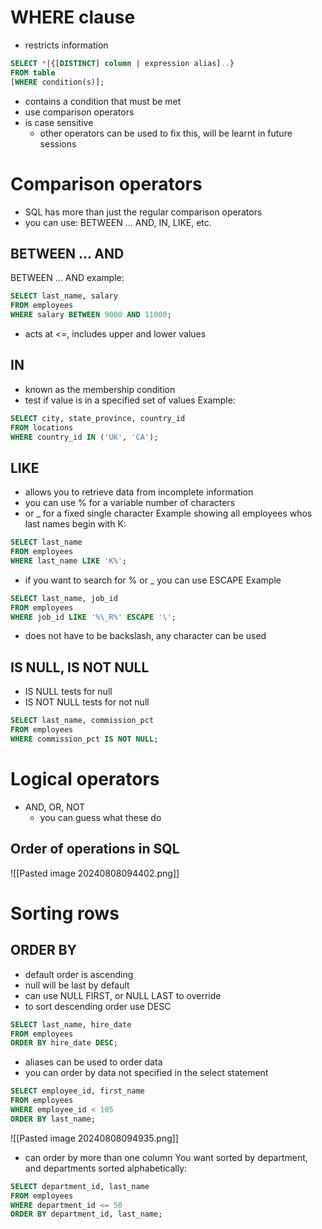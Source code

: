 # WHERE clause
- restricts information
```SQL
SELECT *|{[DISTINCT] column | expression alias]..}
FROM table
[WHERE condition(s)];
```
- contains a condition that must be met
- use comparison operators
- is case sensitive
	- other operators can be used to fix this, will be learnt in future sessions
# Comparison operators
- SQL has more than just the regular comparison operators
- you can use: BETWEEN ... AND, IN, LIKE, etc.
## BETWEEN ... AND
BETWEEN ... AND example:
```SQL
SELECT last_name, salary
FROM employees
WHERE salary BETWEEN 9000 AND 11000;
```
- acts at <=, includes upper and  lower values
## IN
- known as the membership condition
- test if value is in a specified set of values
Example:
```SQL
SELECT city, state_province, country_id
FROM locations
WHERE country_id IN ('UK', 'CA');
```
## LIKE
- allows you to retrieve data from incomplete information
- you can use % for a variable number of characters
- or _ for a fixed single character
Example showing all employees whos last names begin with K:
```SQL
SELECT last_name
FROM employees
WHERE last_name LIKE 'K%';
```
- if you want to search for % or _ you can use ESCAPE
Example
```SQL
SELECT last_name, job_id
FROM employees
WHERE job_id LIKE '%\_R%' ESCAPE '\';
```
- does not have to be backslash, any character can be used
## IS NULL, IS NOT NULL
- IS NULL tests for null
- IS NOT NULL tests for not null
```SQL
SELECT last_name, commission_pct
FROM employees
WHERE commission_pct IS NOT NULL;
```
# Logical operators
- AND, OR, NOT
	- you can guess what these do
## Order of operations in SQL
![[Pasted image 20240808094402.png]]
# Sorting rows
## ORDER BY
- default order is ascending
- null will be last by default
- can use NULL FIRST, or NULL LAST to override
- to sort descending order use DESC
```SQL
SELECT last_name, hire_date
FROM employees
ORDER BY hire_date DESC;
```
- aliases can be used to order data
- you can order by data not specified in the select statement
```SQL
SELECT employee_id, first_name
FROM employees
WHERE employee_id < 105
ORDER BY last_name;
```
![[Pasted image 20240808094935.png]]
- can order by more than one column
You want sorted by department, and departments sorted alphabetically:
```SQL
SELECT department_id, last_name
FROM employees
WHERE department_id <= 50
ORDER BY department_id, last_name;
```
